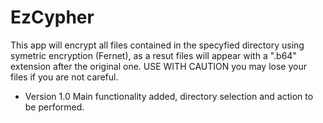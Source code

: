 # EzCypher
This app will encrypt all files contained in the specyfied directory using symetric encryption (Fernet),
as a resut files will appear with a ".b64" extension after the original one.
USE WITH CAUTION you may lose your files if you are not careful.


- Version 1.0
Main functionality added, directory selection and action to be performed.
